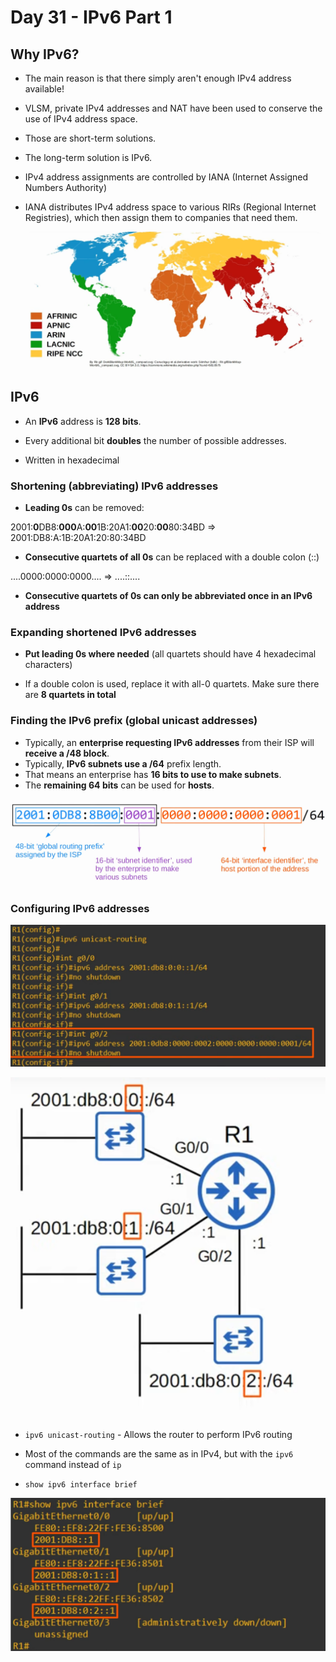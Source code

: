 # Day 31 - IPv6 Part 1

## Why IPv6?

- The main reason is that there simply aren't enough IPv4 address available!
- VLSM, private IPv4 addresses and NAT have been used to conserve the use of IPv4 address space.
- Those are short-term solutions.
- The long-term solution is IPv6.

- IPv4 address assignments are controlled by IANA (Internet Assigned Numbers Authority)

- IANA distributes IPv4 address space to various RIRs (Regional Internet Registries), which then assign them to companies that need them.

![rir](assets/day31/rir.png)

## IPv6

- An **IPv6** address is **128 bits**.

- Every additional bit **doubles** the number of possible addresses. 

- Written in hexadecimal

### Shortening (abbreviating) IPv6 addresses

- **Leading 0s** can be removed:

2001:**0**DB8:**000**A:**00**1B:20A1:**00**20:**00**80:34BD => 2001:DB8:A:1B:20A1:20:80:34BD

- **Consecutive quartets of all 0s** can be replaced with a double colon (::)

....0000:0000:0000.... => ....::....

- **Consecutive quartets of 0s can only be abbreviated once in an IPv6 address**

### Expanding shortened IPv6 addresses

- **Put leading 0s where needed** (all quartets should have 4 hexadecimal characters)

- If a double colon is used, replace it with all-0 quartets. Make sure there are **8 quartets in total**

### Finding the IPv6 prefix (global unicast addresses)

- Typically, an **enterprise requesting IPv6 addresses** from their ISP will **receive a /48 block**.
- Typically, **IPv6 subnets use a /64** prefix length.
- That means an enterprise has **16 bits to use to make subnets**.
- The **remaining 64 bits** can be used for **hosts**.

![ipv6-prefix](assets/day31/ipv6-prefix.png)


### Configuring IPv6 addresses

![conf-schema-ex](assets/day31/conf-schema-example.png)

![conf-cisco-ipv6-ex](assets/day31/conf-cisco-ipv6-ex.png)

- `ipv6 unicast-routing` - Allows the router to perform IPv6 routing

- Most of the commands are the same as in IPv4, but with the `ipv6` command instead of `ip`

- `show ipv6 interface brief`

![show-ipv6-int-br](assets/day31/show-ipv6-int-br.png)